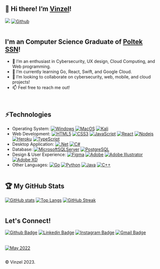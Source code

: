 ## 👋 Hi there! I’m [Vinzel](https://github.com/vinzel-ops)!   
![](https://visitor-badge.laobi.icu/badge?page_id=vinzel-ops.vinzel-ops)
[![Github](https://img.shields.io/github/followers/vinzel-ops?label=Follow&style=social)](https://github.com/vinzel-ops)
<br />
<br />

## I'm an Computer Science Graduate of [Poltek SSN](https://poltekssn.ac.id)!
- 👀 I’m an enthusiast in Cybersecurity, UX design, Cloud Computing, and Web programming.
- 🌱 I’m currently learning Go, React, Swift, and Google Cloud.
- 💞️ I’m looking to collaborate on cybersecurity, web, mobile, and cloud projects!
- 📫 Feel free to reach me out!
<br />
<!---
vinzel-ops/vinzel-ops is a ✨ special ✨ repository because its `README.md` (this file) appears on your GitHub profile.
You can click the Preview link to take a look at your changes.
--->

## ⚡Technologies
- Operating System: 
[![Windows](https://img.shields.io/badge/Windows-black?style=flat&logo=windows&logoColor=0078D6)]()
[![MacOS](https://img.shields.io/badge/MacOS-black?&logo=apple&logoColor=0078D6)]()
[![Kali](https://img.shields.io/badge/Kali_Linux-black?&logo=kali-linux&logoColor=0078D6)]()
- Web Development:
[![HTML5](https://img.shields.io/badge/-HTML5-black?style=flat&logo=html5&logoColor=%23E34F26)](https://github.com/vinzel-ops?tab=repositories&language=html)
[![CSS3](https://img.shields.io/badge/-CSS3-black?style=flat&logo=css3&logoColor=%231572B6)](https://github.com/vinzel-ops?tab=repositories&language=css)
[![JavaScript](https://img.shields.io/badge/-JavaScript-black?style=flat&logo=javascript)](https://github.com/vinzel-ops?tab=repositories&language=javascript)
[![React](https://img.shields.io/badge/-React-black?style=flat&logo=react)](https://github.com/vinzel-ops?tab=repositories&language=javascript)
[![Nodejs](https://img.shields.io/badge/-Nodejs-black?style=flat&logo=Node.js)](https://github.com/vinzel-ops?tab=repositories&language=javascript)
[![Heroku](https://img.shields.io/badge/-Heroku-black?style=flat-square&logo=heroku&logoColor=%237F5AB6)](https://github.com/vinzel-ops?tab=repositories)
[![TypeScript](https://img.shields.io/badge/-TypeScript-black?style=flat&logo=typescript)](https://github.com/vinzel-ops?tab=repositories&language=javascript)
- Desktop Application:
[![.Net](https://img.shields.io/badge/.NET-black?style=flat&logo=.net&logoColor=5C2D91)](https://github.com/vinzel-ops?tab=repositories&language=c%23)
[![C#](https://img.shields.io/badge/C%23-black?style=flat&logo=c-sharp&logoColor=0078D6)](https://github.com/vinzel-ops?tab=repositories&language=c%23)
- Database:
[![MicrosoftSQLServer](https://img.shields.io/badge/Microsoft%20SQL%20Server-black?style=flat&logo=microsoft%20sql%20server&logoColor=CC2927)](https://github.com/vinzel-ops?tab=repositories)
[![PostgreSQL](https://img.shields.io/badge/-PostgreSQL-black?style=flat-square&logo=postgresql)](https://github.com/vinzel-ops?tab=repositories)
- Design & User Experience:
[![Figma](https://img.shields.io/badge/Figma-black?style=flat&logo=figma&logoColor=white)](https://github.com/vinzel-ops?tab=repositories)
[![Adobe](https://img.shields.io/badge/Adobe-black.svg?style=flat&logo=adobe&logoColor=%23FF0000)](https://github.com/vinzel-ops?tab=repositories)
[![Adobe Illustrator](https://img.shields.io/badge/Adobe%20Photoshop-black.svg?style=flat&logo=adobephotoshop&logoColor=0078D6)](https://github.com/vinzel-ops?tab=repositories)
[![Adobe XD](https://img.shields.io/badge/Adobe%20XD-black?style=flat&logo=Adobe%20XD&logoColor=0078D6)](https://github.com/vinzel-ops?tab=repositories)
- Other Languages:
[![Go](https://img.shields.io/badge/Go-black?style=flat&logo=go&logoColor=0078D6)](https://github.com/vinzel-ops?tab=repositories&language=c%23)
[![Python](https://img.shields.io/badge/-Python-black?style=flat&logo=Python)](https://github.com/KenTandrian?tab=repositories&language=jupyter-notebook)
[![Java](https://img.shields.io/badge/-Java-black?style=flat&logo=java&logoColor=%23ED8B00)](https://github.com/vinzel-ops?tab=repositories)
[![C++](https://img.shields.io/badge/-C%2b%2b-black?style=flat&logo=C%2b%2b&logoColor=%2300599C)](https://github.com/vinzel-ops?tab=repositories)
<br /><br />
## 🏆 My GitHub Stats 
[![GitHub stats](https://github-readme-stats.vercel.app/api?username=vinzel-ops&count_private=true&show_icons=true&include_all_commits=true&show=reviews&theme=tokyonight)](https://github.com/vinzel-ops?tab=repositories)
[![Top Langs](https://github-readme-stats.vercel.app/api/top-langs/?username=vinzel-ops&theme=tokyonight&layout=compact&langs_count=10&card_width=360)](https://github.com/vinzel-ops?tab=repositories)
[![GitHub Streak](http://github-readme-streak-stats.herokuapp.com?user=vinzel-ops&theme=dark&background=000000)](https://git.io/streak-stats)
<br /><br />
## Let's Connect!
[![Github Badge](https://img.shields.io/badge/-GitHub-181717?style=flat-square&logo=GitHub&logoColor=white&link=https://github.com/vinzel-ops/)](https://github.com/vinzel-ops/)
[![Linkedin Badge](https://img.shields.io/badge/-LinkedIn-blue?style=flat-square&logo=Linkedin&logoColor=white&link=https://www.linkedin.com/in/vinzel/)](https://www.linkedin.com/in/vinzel/)
[![Instagram Badge](https://img.shields.io/badge/-Instagram-purple?style=flat-square&logo=instagram&logoColor=white&link=https://instagram.com/vinyehezkiel/)](https://instagram.com/vinyehezkiel)
[![Gmail Badge](https://img.shields.io/badge/-Gmail-c14438?style=flat-square&logo=Gmail&logoColor=white&link=mailto:kenricktan11@gmail.com)](mailto:vinzel.xenoasia@gmail.com)
<br />
<br />
<br />
[![May 2022](https://img.shields.io/github/last-commit/KenTandrian/KenTandrian?label=profile%20updated&style=flat-square)](https://github.com/vinzel-ops)

##
&#169; Vinzel 2023.
